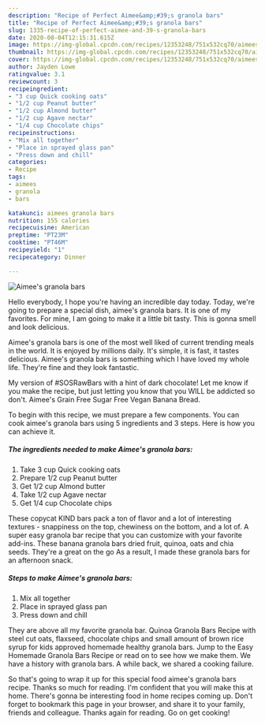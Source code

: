 ```yaml
---
description: "Recipe of Perfect Aimee&amp;#39;s granola bars"
title: "Recipe of Perfect Aimee&amp;#39;s granola bars"
slug: 1335-recipe-of-perfect-aimee-and-39-s-granola-bars
date: 2020-08-04T12:15:31.615Z
image: https://img-global.cpcdn.com/recipes/12353248/751x532cq70/aimees-granola-bars-recipe-main-photo.jpg
thumbnail: https://img-global.cpcdn.com/recipes/12353248/751x532cq70/aimees-granola-bars-recipe-main-photo.jpg
cover: https://img-global.cpcdn.com/recipes/12353248/751x532cq70/aimees-granola-bars-recipe-main-photo.jpg
author: Jayden Lowe
ratingvalue: 3.1
reviewcount: 3
recipeingredient:
- "3 cup Quick cooking oats"
- "1/2 cup Peanut butter"
- "1/2 cup Almond butter"
- "1/2 cup Agave nectar"
- "1/4 cup Chocolate chips"
recipeinstructions:
- "Mix all together"
- "Place in sprayed glass pan"
- "Press down and chill"
categories:
- Recipe
tags:
- aimees
- granola
- bars

katakunci: aimees granola bars 
nutrition: 155 calories
recipecuisine: American
preptime: "PT23M"
cooktime: "PT46M"
recipeyield: "1"
recipecategory: Dinner

---
```



![Aimee&#39;s granola bars](https://img-global.cpcdn.com/recipes/12353248/751x532cq70/aimees-granola-bars-recipe-main-photo.jpg)

Hello everybody, I hope you're having an incredible day today. Today, we're going to prepare a special dish, aimee&#39;s granola bars. It is one of my favorites. For mine, I am going to make it a little bit tasty. This is gonna smell and look delicious.

Aimee&#39;s granola bars is one of the most well liked of current trending meals in the world. It is enjoyed by millions daily. It's simple, it is fast, it tastes delicious. Aimee&#39;s granola bars is something which I have loved my whole life. They're fine and they look fantastic.

My version of #SOSRawBars with a hint of dark chocolate! Let me know if you make the recipe, but just letting you know that you WILL be addicted so don&#39;t. Aimee&#39;s Grain Free Sugar Free Vegan Banana Bread.


To begin with this recipe, we must prepare a few components. You can cook aimee&#39;s granola bars using 5 ingredients and 3 steps. Here is how you can achieve it.

<!--inarticleads1-->

##### The ingredients needed to make Aimee&#39;s granola bars:

1. Take 3 cup Quick cooking oats
1. Prepare 1/2 cup Peanut butter
1. Get 1/2 cup Almond butter
1. Take 1/2 cup Agave nectar
1. Get 1/4 cup Chocolate chips


These copycat KIND bars pack a ton of flavor and a lot of interesting textures - snappiness on the top, chewiness on the bottom, and a lot of. A super easy granola bar recipe that you can customize with your favorite add-ins. These banana granola bars dried fruit, quinoa, oats and chia seeds. They&#39;re a great on the go As a result, I made these granola bars for an afternoon snack. 

<!--inarticleads2-->

##### Steps to make Aimee&#39;s granola bars:

1. Mix all together
1. Place in sprayed glass pan
1. Press down and chill


They are above all my favorite granola bar. Quinoa Granola Bars Recipe with steel cut oats, flaxseed, chocolate chips and small amount of brown rice syrup for kids approved homemade healthy granola bars. Jump to the Easy Homemade Granola Bars Recipe or read on to see how we make them. We have a history with granola bars. A while back, we shared a cooking failure. 

So that's going to wrap it up for this special food aimee&#39;s granola bars recipe. Thanks so much for reading. I'm confident that you will make this at home. There's gonna be interesting food in home recipes coming up. Don't forget to bookmark this page in your browser, and share it to your family, friends and colleague. Thanks again for reading. Go on get cooking!
